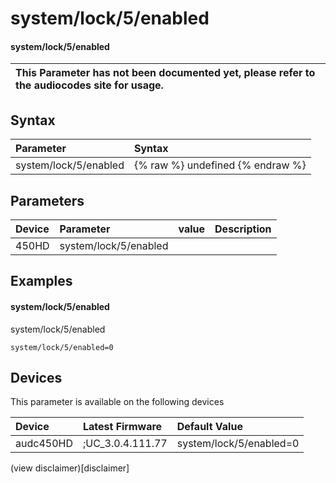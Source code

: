 ﻿---
description: system/lock/5/enabled
search: false
---

# system/lock/5/enabled

#### system/lock/5/enabled


| This Parameter has not been documented yet, please refer to the audiocodes site for usage.  |
| :--- |

## Syntax
| Parameter | Syntax |
| :--- | :--- |
|system/lock/5/enabled | {% raw %} undefined {% endraw %} |

## Parameters
|Device|Parameter|value|Description|
|:---|:---|:---|:---|
| 450HD | system/lock/5/enabled |  |  |

## Examples
#### system/lock/5/enabled

system/lock/5/enabled

```
system/lock/5/enabled=0
```

## Devices
This parameter is available on the following devices

| Device | Latest Firmware | Default Value |
|:---|:---|:---|
| audc450HD | ;UC_3.0.4.111.77 | system/lock/5/enabled=0 

(view disclaimer)[disclaimer]
